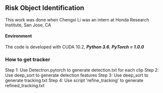 ## Risk Object Identification

This work was done when Chengxi Li was an intern at Honda Research Institute, San Jose, CA

#### Environment
The code is developed with CUDA 10.2, ***Python 3.6***, ***PyTorch = 1.0.0***


### How to get tracker
Step 1: Use Detectron.pytorch to generate detection.txt for each clip
Step 2: Use deep_sort to generate detection features
Step 3: Use deep_sort to generate tracking.txt
Step 4: Use script 'refine_tracking' to generate refined_tracking.txt


